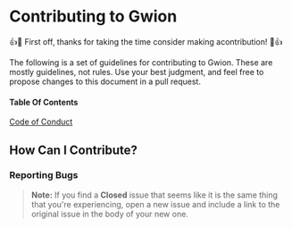 # Contributing to Gwion

:+1::tada: First off, thanks for taking the time consider making acontribution! :tada::+1:

The following is a set of guidelines for contributing to Gwion. These are mostly guidelines, not rules. Use your best judgment, and feel free to propose changes to this document in a pull request.

#### Table Of Contents

[Code of Conduct](.github/CODE_OF_CONDUCT.md)

<!-- [What should I know before I get started?](#what-should-i-know-before-i-get-started)


[How Can I Contribute?](#how-can-i-contribute)
  * [Reporting Bugs](#reporting-bugs)
  * [Suggesting Enhancements](#suggesting-enhancements)
  * [Your First Code Contribution](#your-first-code-contribution)
  * [Pull Requests](#pull-requests)

[Styleguides](#styleguides)
  * [Git Commit Messages](#git-commit-messages)
  * [JavaScript Styleguide](#javascript-styleguide)
  * [CoffeeScript Styleguide](#coffeescript-styleguide)
  * [Specs Styleguide](#specs-styleguide)
  * [Documentation Styleguide](#documentation-styleguide)


[Additional Notes](#additional-notes)
  * [Issue and Pull Request Labels](#issue-and-pull-request-labels)

  -->

## How Can I Contribute?

### Reporting Bugs
<!--
This section guides you through submitting a bug report for Atom. Following these guidelines helps maintainers and the community understand your report :pencil:, reproduce the behavior :computer: :computer:, and find related reports :mag_right:.

Before creating bug reports, please check [this list](#before-submitting-a-bug-report) as you might find out that you don't need to create one.

When you are creating a bug report, please [include as many details as possible](#how-do-i-submit-a-good-bug-report).

Fill out [the required template](ISSUE_TEMPLATE.md), the information it asks for helps us resolve issues faster. -->

> **Note:** If you find a **Closed** issue that seems like it is the same thing that you're experiencing, open a new issue and include a link to the original issue in the body of your new one.


